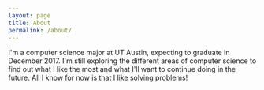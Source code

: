 ```yaml
---
layout: page
title: About
permalink: /about/
---
```


I'm a computer science major at UT Austin, expecting to graduate in December 2017. I'm still exploring the different areas of computer science to find out what I like the most and what I'll want to continue doing in the future. All I know for now is that I like solving problems! 
